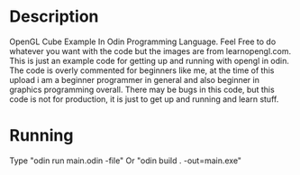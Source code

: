 # Description

OpenGL Cube Example In Odin Programming Language.
Feel Free to do whatever you want with the code but the images are from learnopengl.com.
This is just an example code for getting up and running with opengl in odin.
The code is overly commented for beginners like me, at the time of this upload i am 
a beginner programmer in general and also beginner in graphics programming overall.
There may be bugs in this code, but this code is not for production, it is just to get up and running and learn stuff.

# Running
Type "odin run main.odin -file" Or "odin build . -out=main.exe"
